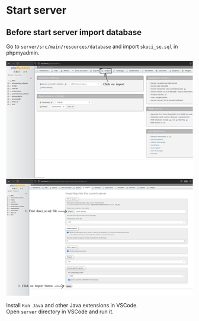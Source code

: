 # Start server

## Before start server import database

Go to `server/src/main/resources/database` and import `skuci_se.sql` in phpmyadmin.

![phpmyadmin homepage](./img/phpmyadmin_home.png)
![phpmyadmin homepage](./img/phpmyadmin_import.png)

Install `Run Java` and other Java extensions in VSCode.  
Open `server` directory in VSCode and run it.
